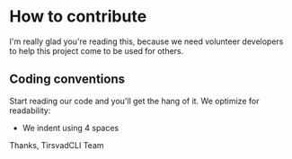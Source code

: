 # How to contribute

I'm really glad you're reading this, because we need volunteer developers to help this project come to be used for others.

## Coding conventions

Start reading our code and you'll get the hang of it. We optimize for readability:

* We indent using 4 spaces

Thanks,
TirsvadCLI Team

